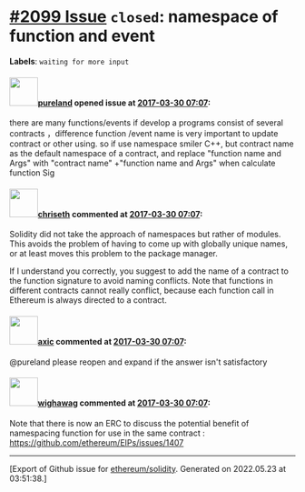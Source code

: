 # [\#2099 Issue](https://github.com/ethereum/solidity/issues/2099) `closed`: namespace of function and event 
**Labels**: `waiting for more input`


#### <img src="https://avatars.githubusercontent.com/u/12489598?v=4" width="50">[pureland](https://github.com/pureland) opened issue at [2017-03-30 07:07](https://github.com/ethereum/solidity/issues/2099):

there are many functions/events if develop a programs consist of several contracts ，difference  function /event name is very important to update contract or other using.
so if use namespace smiler C++, but contract name as the default namespace of a contract, and replace "function name and Args" with "contract name" +"function name and Args" when calculate function Sig 

#### <img src="https://avatars.githubusercontent.com/u/9073706?v=4" width="50">[chriseth](https://github.com/chriseth) commented at [2017-03-30 07:07](https://github.com/ethereum/solidity/issues/2099#issuecomment-290328723):

Solidity did not take the approach of namespaces but rather of modules. This avoids the problem of having to come up with globally unique names, or at least moves this problem to the package manager.

If I understand you correctly, you suggest to add the name of a contract to the function signature to avoid naming conflicts. Note that functions in different contracts cannot really conflict, because each function call in Ethereum is always directed to a contract.

#### <img src="https://avatars.githubusercontent.com/u/20340?v=4" width="50">[axic](https://github.com/axic) commented at [2017-03-30 07:07](https://github.com/ethereum/solidity/issues/2099#issuecomment-334470490):

@pureland please reopen and expand if the answer isn't satisfactory

#### <img src="https://avatars.githubusercontent.com/u/790580?u=dfe626d9e2d28b0ebd8fce39f8331d8df272eb55&v=4" width="50">[wighawag](https://github.com/wighawag) commented at [2017-03-30 07:07](https://github.com/ethereum/solidity/issues/2099#issuecomment-426192293):

Note that there is now an ERC to discuss the potential benefit of namespacing function for use in the same contract : https://github.com/ethereum/EIPs/issues/1407


-------------------------------------------------------------------------------



[Export of Github issue for [ethereum/solidity](https://github.com/ethereum/solidity). Generated on 2022.05.23 at 03:51:38.]
